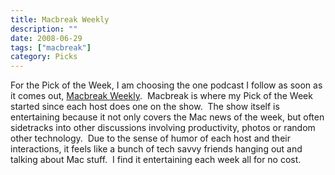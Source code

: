 ```yaml
---
title: Macbreak Weekly
description: ""
date: 2008-06-29
tags: ["macbreak"]
category: Picks
---
```



<p>For the Pick of the Week, I am choosing the one podcast I follow as soon as it comes out, <a href="https://web.archive.org/web/20131211162734/http://www.twit.tv/mbw">Macbreak Weekly</a>.&nbsp; Macbreak is where my Pick of the Week started since each host does one on the show.&nbsp; The show itself is entertaining because it not only covers the Mac news of the week, but often sidetracks into other discussions involving productivity, photos or random other technology.&nbsp; Due to the sense of humor of each host and their interactions, it feels like a bunch of tech savvy friends hanging out and talking about Mac stuff.&nbsp; I find it entertaining each week all for no cost.</p>
